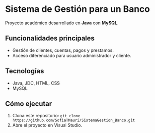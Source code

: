 # Sistema de Gestión para un Banco  
Proyecto académico desarrollado en **Java** con **MySQL**.  

## Funcionalidades principales  
- Gestión de clientes, cuentas, pagos y prestamos.  
- Acceso diferenciado para usuario administrador y cliente.  

## Tecnologías  
- Java, JDC, HTML, CSS
- MySQL

## Cómo ejecutar  
1. Clona este repositorio: `git clone https://github.com/SofiaTMauri/SistemaGestion_Banco.git`  
2. Abre el proyecto en Visual Studio.
